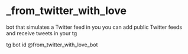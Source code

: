 # _from_twitter_with_love
bot that simulates a Twitter feed in you
you can add public Twitter feeds and receive tweets in your tg

tg bot id @from_twitter_with_love_bot

